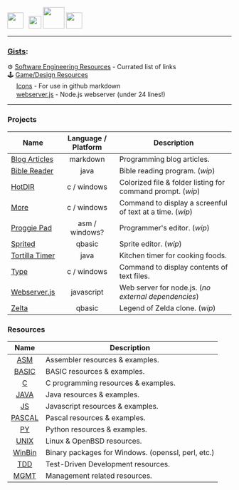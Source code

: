 [<img src="https://www.youtube.com/s/desktop/12d6b690/img/favicon_32x32.png" width="36" />](https://www.youtube.com/c/veganaiZe)&nbsp;&nbsp;
[<img src="https://user-images.githubusercontent.com/7102064/206958552-d4773c34-95c3-4069-b7f6-52aa12287742.png" width="28" />](https://www.twitch.tv/veganaiZe)
[<img src="https://cdn.sstatic.net/Sites/stackoverflow/company/img/logos/so/so-icon.png" width="48" />](https://stackoverflow.com/users/5039027/veganaize)
[<img src="https://user-images.githubusercontent.com/7102064/184136641-8abb541a-9b32-482e-a199-f68602c17dcb.png" width="36" />](https://discord.gg/VDDKuFgWDK)

---

### [Gists](https://gist.github.com/veganaize):
⚙️
[Software Engineering Resources](https://gist.github.com/veganaiZe/02d87f13240a6a7debfb9a79f07fc2fb) - Currated list of links  
:joystick:
[Game/Design Resources](https://gist.github.com/veganaiZe/b954ceb3870db19362741d0a7d9b9e68)  
<img src="https://user-images.githubusercontent.com/7102064/162019518-1a3569e6-abaf-45bc-a78b-fa8e604a6e11.png" width="16px" />
[Icons](https://gist.github.com/veganaiZe/f9b7eb5556048727930a175e56fe571e) - For use in github markdown  
<img src="https://user-images.githubusercontent.com/7102064/162017713-c282a2cb-b550-4c9b-86d9-fe0e724d1c9c.png" width="16px" />
[webserver.js](https://gist.github.com/veganaiZe/fc3b9aa393ca688a284c54caf43a3fc3) - Node.js webserver (under 24 lines!)  

---

### Projects
Name                                          | Language / Platform | Description
----------------------------------------------|:-------------------:|------------------------------
[Blog Articles](https://github.com/veganaiZe/Articles/blob/main/README.md) | markdown | Programming blog articles.
[Bible Reader](https://github.com/minimum-viable-product/BibleReader)      | java     | Bible reading program. (_wip_)
[HotDIR](https://github.com/veganaiZe/HotDIR) | c / windows | Colorized file & folder listing for command prompt. (_wip_)
[More](https://github.com/veganaiZe/more)     | c / windows | Command to display a screenful of text at a time. (_wip_)
[Proggie Pad](https://github.com/veganaiZe/proggiePad)  | asm / windows? | Programmer's editor. (_wip_)
[Sprited](https://github.com/veganaiZe/Sprited)        | qbasic         | Sprite editor. (_wip_)
[Tortilla Timer](https://github.com/veganaiZe/tortilla-timer) | java        | Kitchen timer for cooking foods.
[Type](https://github.com/veganaiZe/type)                     | c / windows | Command to display contents of text files.
[Webserver.js](https://github.com/veganaiZe/Webserver.js)     | javascript  | Web server for node.js. (_no external dependencies_)
[Zelta](https://github.com/veganaiZe/ZELTA)                   | qbasic      | Legend of Zelda clone. (_wip_)


### Resources
Name                                          | Description
:--------------------------------------------:|---------------------------------------------------
[ASM](https://github.com/veganaiZe/ASM)       | Assembler resources & examples.
[BASIC](https://github.com/veganaiZe/BASIC)   | BASIC resources & examples.
[C](https://github.com/veganaiZe/C)           | C programming resources & examples.
[JAVA](https://github.com/veganaiZe/JAVA)     | Java resources & examples.
[JS](https://github.com/veganaiZe/JS)         | Javascript resources & examples.
[PASCAL](https://github.com/veganaiZe/PASCAL) | Pascal resources & examples.
[PY](https://github.com/veganaiZe/PY)         | Python resources & examples.
[UNIX](https://github.com/veganaiZe/UNIX)     | Linux & OpenBSD resources.
[WinBin](https://github.com/veganaiZe/WinBin) | Binary packages for Windows. (openssl, perl, etc.)
[TDD](https://github.com/veganaiZe/TDD)       | Test-Driven Development resources.
[MGMT](https://github.com/veganaiZe/MGMT)     | Management related resources.


<!--
### Hi there 👋
**veganaize/veganaize** is a ✨ _special_ ✨ repository because its `README.md` (this file) appears on your GitHub profile.

Here are some ideas to get you started:

- 🔭 I’m currently working on ...
- 🌱 I’m currently learning ...
- 😄 I’m looking to collaborate on ...
- 🤔 I’m looking for help with ...
- 💬 Ask me about ...
- 📫 How to reach me: ...
- ⚡ Fun fact: ...
-->
